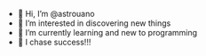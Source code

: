 - 👋 Hi, I’m @astrouano
- 👀 I’m interested in discovering new things
- 🌱 I’m currently learning and new to programming
- 💞️ I chase success!!!

<!---
astrouano/astrouano is a ✨ special ✨ repository because its `README.md` (this file) appears on your GitHub profile.
You can click the Preview link to take a look at your changes.
--->
